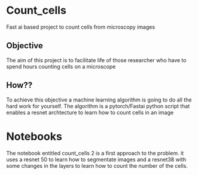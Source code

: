 # Count_cells
Fast ai based project to count cells from microscopy images

## Objective
The aim of this project is to facilitate life of those researcher who have to spend hours counting cells on a microscope

## How??
To achieve this objective a machine learning algorithm is going to do all the hard work for yourself. The algorithm is a pytorch/Fastai python script that enables a resnet archtecture to learn how to count cells in an image

# Notebooks
The notebook entitled count_cells 2 is a first approach to the problem. it uses a resnet 50 to learn how to segmentate images and a resnet38 with some changes in the layers to learn how to count the number of the cells.
